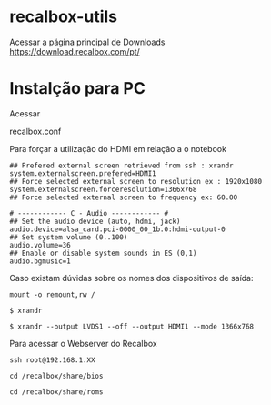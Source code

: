 # recalbox-utils

Acessar a página principal de Downloads
https://download.recalbox.com/pt/

# Instalção para PC

Acessar 

recalbox.conf 

Para forçar a utilização do HDMI em relação a o notebook
```
## Prefered external screen retrieved from ssh : xrandr
system.externalscreen.prefered=HDMI1
## Force selected external screen to resolution ex : 1920x1080
system.externalscreen.forceresolution=1366x768
## Force selected external screen to frequency ex: 60.00
```
```
# ------------ C - Audio ------------ #
## Set the audio device (auto, hdmi, jack)
audio.device=alsa_card.pci-0000_00_1b.0:hdmi-output-0
## Set system volume (0..100)
audio.volume=36
## Enable or disable system sounds in ES (0,1)
audio.bgmusic=1
```

Caso existam dúvidas sobre os nomes dos dispositivos de saída:

```mount -o remount,rw /```

```$ xrandr```

```$ xrandr --output LVDS1 --off --output HDMI1 --mode 1366x768```

Para acessar o Webserver do Recalbox

```
ssh root@192.168.1.XX
```

```
cd /recalbox/share/bios
```

```
cd /recalbox/share/roms
```
